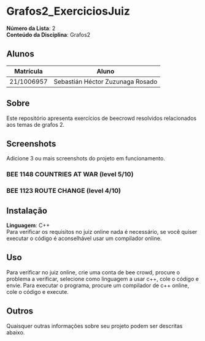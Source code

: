 # Grafos2_ExerciciosJuiz

**Número da Lista**: 2<br>
**Conteúdo da Disciplina**: Grafos2<br>

## Alunos
|Matrícula | Aluno |
| -- | -- |
| 21/1006957  | Sebastián Héctor Zuzunaga Rosado |

## Sobre 
Este repositório apresenta exercícios de beecrowd resolvidos relacionados aos temas de grafos 2.

## Screenshots
Adicione 3 ou mais screenshots do projeto em funcionamento.
### BEE 1148 COUNTRIES AT WAR (level 5/10)

### BEE 1123 ROUTE CHANGE (level 4/10)

## Instalação 
**Linguagem**: C++<br>
Para verificar os requisitos no juiz online nada é necessário, se você quiser executar o código é aconselhável usar um compilador online.
## Uso 
Para verificar no juiz online, crie uma conta de bee crowd, procure o problema a verificar, selecione como linguagem a usar c++, cole o código e envie.
Para executar o programa, procure um compilador de c++ online, cole o código e execute.
## Outros 
Quaisquer outras informações sobre seu projeto podem ser descritas abaixo.




